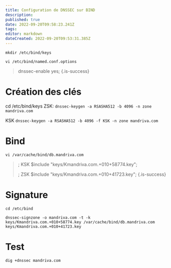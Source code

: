 ```yaml
---
title: Configuration de DNSSEC sur BIND
description: 
published: true
date: 2022-09-20T09:58:23.241Z
tags: 
editor: markdown
dateCreated: 2022-09-20T09:53:31.385Z
---
```


`mkdir /etc/bind/keys`


`vi /etc/bind/named.conf.options`

> dnssec-enable yes;
{.is-success}

# Création des clés
cd /etc/bind/keys
ZSK:
`dnssec-keygen -a RSASHA512 -b 4096 -n zone mandriva.com`

KSK
`dnssec-keygen -a RSASHA512 -b 4096 -f KSK -n zone mandriva.com`



# Bind
`vi /var/cache/bind/db.mandriva.com`

>; KSK
>$include "keys/Kmandriva.com.+010+58774.key";
>
>; ZSK
>$include "keys/Kmandriva.com.+010+41723.key";
{.is-success}

# Signature

`cd /etc/bind`

`dnssec-signzone -o mandriva.com -t -k keys/Kmandriva.com.+010+58774.key /var/cache/bind/db.mandriva.com keys/Kmandriva.com.+010+41723.key`

# Test
`dig +dnssec mandriva.com`